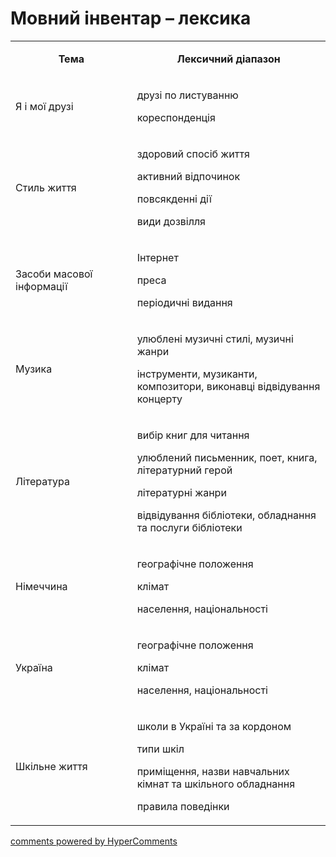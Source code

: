 <div id="hypercomments_widget" class="js-hypercomments-widget invisible"></div>

# Мовний інвентар – лексика

<table>
<tbody>
<tr>
<td style="text-align: center;" width="245">
<p><strong>Тема</strong></p>
</td>
<td style="text-align: center;" width="415">
<p><strong>Лексичний діапазон</strong></p>
</td>
</tr>
<tr>
<td width="245">
<p>Я і мої друзі</p>
</td>
<td width="415">
<p>друзі по листуванню</p>
<p>кореспонденція</p>
</td>
</tr>
<tr>
<td width="245">
<p>Стиль життя</p>
</td>
<td width="415">
<p>здоровий спосіб життя</p>
<p>активний відпочинок</p>
<p>повсякденні дії</p>
<p>види дозвілля</p>
</td>
</tr>
<tr>
<td width="245">
<p>Засоби масової інформації</p>
</td>
<td width="415">
<p>Інтернет</p>
<p>преса</p>
<p>періодичні видання</p>
</td>
</tr>
<tr>
<td width="245">
<p>Музика</p>
</td>
<td width="415">
<p>улюблені музичні стилі, музичні жанри</p>
<p>інструменти, музиканти, композитори, виконавці відвідування концерту</p>
</td>
</tr>
<tr>
<td width="245">
<p>Література</p>
</td>
<td width="415">
<p>вибір книг для читання</p>
<p>улюблений письменник, поет, книга, літературний герой</p>
<p>літературні жанри</p>
<p>відвідування бібліотеки, обладнання та послуги бібліотеки</p>
</td>
</tr>
<tr>
<td width="245">
<p>Німеччина</p>
</td>
<td width="415">
<p>географічне положення</p>
<p>клімат</p>
<p>населення, національності</p>
</td>
</tr>
<tr>
<td width="245">
<p>Україна</p>
</td>
<td width="415">
<p>географічне положення</p>
<p>клімат</p>
<p>населення, національності</p>
</td>
</tr>
<tr>
<td width="245">
<p>Шкільне життя</p>
</td>
<td width="415">
<p>школи в Україні та за кордоном</p>
<p>типи шкіл</p>
<p>приміщення, назви навчальних кімнат та шкільного обладнання</p>
<p>правила поведінки</p>
</td>
</tr>
</tbody>
</table>

<div class="js-hypercomments-container">
    <a href="http://hypercomments.com" class="hc-link" title="comments widget">comments powered by HyperComments</a>
</div>